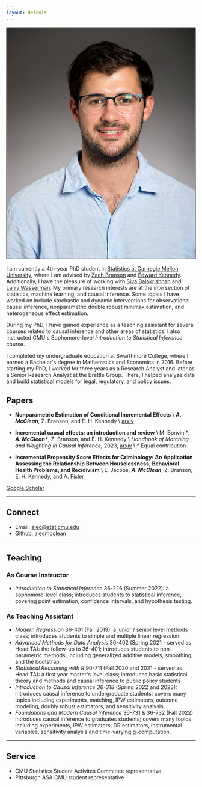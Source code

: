 ```yaml
---
layout: default
---
```


<img class="profile-picture" src="Alec McClean Profile Picture.png">

I am currently a 4th-year PhD student in [Statistics at Carnegie Mellon University](http://stat.cmu.edu/), where I am advised by [Zach Branson](https://sites.google.com/site/zjbranson/?pli=1) and [Edward Kennedy](https://www.ehkennedy.com/). Additionally, I have the pleasure of working with [Siva Balakrishnan](https://www.stat.cmu.edu/~siva/) and [Larry Wasserman](https://www.stat.cmu.edu/~larry/). My primary research interests are at the intersection of statistics, machine learning, and causal inference. Some topics I have worked on include stochastic and dynamic interventions for observational causal inference, nonparametric double robust minimax estimation, and heterogeneous effect estimation.

During my PhD, I have gained experience as a teaching assistant for several courses related to causal inference and other areas of statistics. I also instructed CMU's Sophomore-level *Introduction to Statistical Inference* course.

I completed my undergraduate education at Swarthmore College, where I earned a Bachelor's degree in Mathematics and Economics in 2016.  Before starting my PhD, I worked for three years as a Research Analyst and later as a Senior Research Analyst at the Brattle Group. There, I helped analyze data and build statistical models for legal, regulatory, and policy issues. 


## Papers
- **Nonparametric Estimation of Conditional Incremental Effects** \\
	***A. McClean***, Z. Branson, and E. H. Kennedy \\
	[arxiv](https://arxiv.org/abs/2212.03578)

- **Incremental causal effects: an introduction and review** \\
	M. Bonvini\*, ***A. McClean\****, Z. Branson, and E. H. Kennedy \\
	*Handbook of Matching and Weighting in Causal Inference*, 2023, [arxiv](https://arxiv.org/abs/2110.10532) \\
	\* Equal contribution

- **Incremental Propensity Score Effects for Criminology: An Application Assessing the Relationship Between Houselessness, Behavioral Health Problems, and Recidivism** \\
	L. Jacobs, ***A. McClean***, Z. Branson, E. H. Kennedy, and A. Fixler 
	
[Google Scholar](https://scholar.google.com/citations?user=OhdLY5oAAAAJ&hl=en&oi=ao)

--- 

## Connect 

* Email: [alec@stat.cmu.edu](mailto:alec@stat.cmu.edu)
* Github: [alecmcclean](https://github.com/alecmcclean)

---

## Teaching
### As Course Instructor
* *Introduction to Statistical Inference* 36-226 (Summer 2022): a sophomore-level class; introduces students to statistical inference, covering point estimation, confidence intervals, and hypothesis testing.

### As Teaching Assistant
* *Modern Regression* 36-401 (Fall 2019): a junior / senior level methods class; introduces students to simple and multiple linear regression.
* *Advanced Methods for Data Analysis* 36-402 (Spring 2021 - served as Head TA): the follow-up to 36-401; introduces students to non-parametric methods, including generalized additive models, smoothing, and the bootstrap.
* *Statistical Reasoning with R* 90-711 (Fall 2020 and 2021 - served as Head TA): a first year master's level class; introduces basic statistical theory and methods and causal inference to public policy students
* *Introduction to Causal Inference 36-318* (Spring 2022 and 2023): introduces causal inference to undergraduate students; covers many topics including experiments, matching, IPW estimators, outcome modeling, doubly robust estimators, and sensitivity analysis.
* *Foundations and Modern Causal Inference* 36-731 & 36-732 (Fall 2022): introduces causal inference to graduates students; covers many topics including experiments, IPW estimators, DR estimators, instrumental variables, sensitivity analysis and time-varying g-computation.

--- 

## Service
* CMU Statistics Student Activites Committee representative
* Pittsburgh ASA CMU student representative

<br/><br/>
